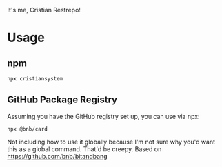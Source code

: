 It's me, Cristian Restrepo!

# Usage

## npm
```
npx cristiansystem
```

## GitHub Package Registry
Assuming you have the GitHub registry set up, you can use via npx:
```
npx @bnb/card
```

Not including how to use it globally because I'm not sure why you'd want this as a global command. That'd be creepy.
Based on https://github.com/bnb/bitandbang
